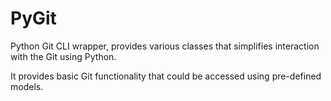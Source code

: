 # PyGit

Python Git CLI wrapper, provides various classes that simplifies interaction with the Git using Python.

It provides basic Git functionality that could be accessed using pre-defined models.

